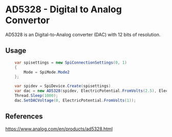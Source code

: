 # AD5328 - Digital to Analog Convertor
AD5328 is an Digital-to-Analog converter (DAC) with 12 bits of resolution.

## Usage
```C#
    var spisettings = new SpiConnectionSettings(0, 1)    {        Mode = SpiMode.Mode2    };

    var spidev = SpiDevice.Create(spisettings)
    var dac = new AD5328(spidev, ElectricPotential.FromVolts(2.5), ElectricPotential.FromVolts(2.5));    Thread.Sleep(1000);    dac.SetDACVoltage(0, ElectricPotential.FromVolts(1));

```

## References
https://www.analog.com/en/products/ad5328.html
